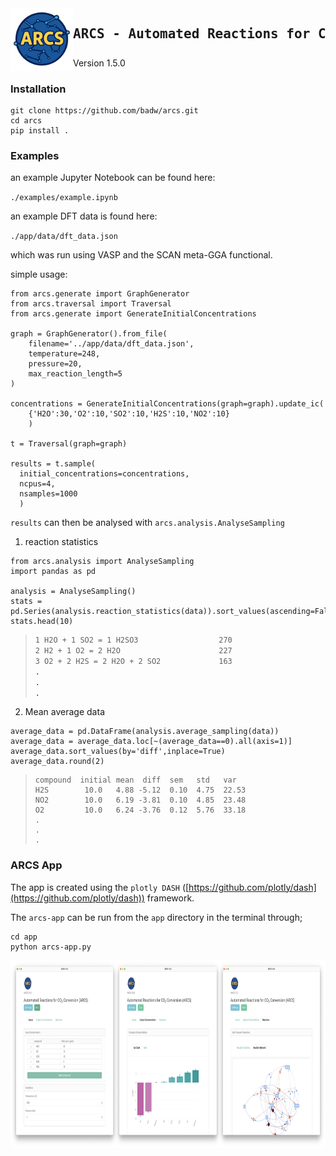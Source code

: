 

<img src="./static/ARCS_Logo.png" width="100" align="left" alt="ARCS Logo seasoned by ChatGPT"> 

<div id="toc">
  <ul style="list-style: none">
    <summary>
      <h2> <pre>ARCS - Automated Reactions for CO<sub>2</sub> Storage</pre> </h2>
    </summary>
  </ul>
</div>

Version 1.5.0

### Installation

```
git clone https://github.com/badw/arcs.git
cd arcs
pip install . 
```

### Examples

an example Jupyter Notebook can be found here: 


`./examples/example.ipynb`

an example DFT data is found here: 

`./app/data/dft_data.json`

which was run using VASP and the SCAN meta-GGA functional. 


simple usage: 

```
from arcs.generate import GraphGenerator
from arcs.traversal import Traversal
from arcs.generate import GenerateInitialConcentrations

graph = GraphGenerator().from_file(
    filename='../app/data/dft_data.json',
    temperature=248,
    pressure=20,
    max_reaction_length=5
)

concentrations = GenerateInitialConcentrations(graph=graph).update_ic(
    {'H2O':30,'O2':10,'SO2':10,'H2S':10,'NO2':10}
    )

t = Traversal(graph=graph)

results = t.sample(
  initial_concentrations=concentrations,
  ncpus=4,
  nsamples=1000
  )
```

`results` can then be analysed with `arcs.analysis.AnalyseSampling`

1. reaction statistics

```
from arcs.analysis import AnalyseSampling
import pandas as pd 

analysis = AnalyseSampling()
stats = pd.Series(analysis.reaction_statistics(data)).sort_values(ascending=False)
stats.head(10)
```

>```1 H2 + 1 SO2 = 1 O2 + 1 H2S              369
>1 H2O + 1 SO2 = 1 H2SO3                  270
>2 H2 + 1 O2 = 2 H2O                      227
>3 O2 + 2 H2S = 2 H2O + 2 SO2             163
>.
>.
>.
>```

2. Mean average data

```
average_data = pd.DataFrame(analysis.average_sampling(data))
average_data = average_data.loc[~(average_data==0).all(axis=1)]
average_data.sort_values(by='diff',inplace=True)
average_data.round(2)
```



>```
>compound  initial mean  diff  sem   std   var
>H2S        10.0   4.88 -5.12  0.10  4.75  22.53
>NO2        10.0   6.19 -3.81  0.10  4.85  23.48
>O2         10.0   6.24 -3.76  0.12  5.76  33.18
>.
>.
>.
>```

### ARCS App 

The app is created using the `plotly DASH` ([https://github.com/plotly/dash](https://github.com/plotly/dash)) framework.  

The `arcs-app` can be run from the `app` directory in the terminal through; 

```
cd app
python arcs-app.py
```


<p align="center">
 <img src="./static/ARCS-gui.png" height="300">
</p>
